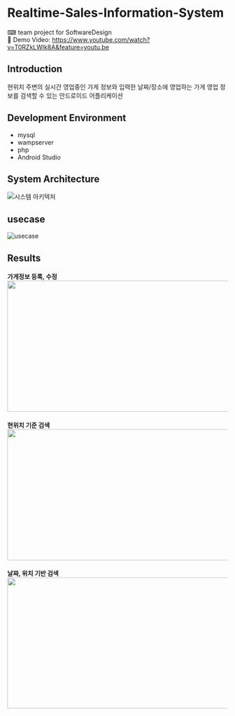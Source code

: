 # Realtime-Sales-Information-System
⌨ team project for SoftwareDesign <br>
🎥 Demo Video: https://www.youtube.com/watch?v=T0RZkLWlk8A&feature=youtu.be

## Introduction
현위치 주변의 실시간 영업중인 가게 정보와 입력한 날짜/장소에
영업하는 가게 영업 정보를 검색할 수 있는 안드로이드 어플리케이션

## Development Environment
* mysql
* wampserver
* php
* Android Studio

## System Architecture
![시스템 아키텍처](https://user-images.githubusercontent.com/42104898/103199711-bfcae300-492e-11eb-9f80-af827d383ee3.png)

## usecase
![usecase](https://user-images.githubusercontent.com/42104898/103204812-7fbe2d00-493b-11eb-96a7-4fbbd8c6b67e.jpg)

## Results
<h4>가게정보 등록, 수정<br>
<img src="https://user-images.githubusercontent.com/42104898/103201502-61ecca00-4933-11eb-8a39-58a3f4802e44.PNG"  width="700" height="300">
<h4>현위치 기준 검색<br>
<img src="https://user-images.githubusercontent.com/42104898/103201506-644f2400-4933-11eb-970c-92995d7ce802.PNG"  width="700" height="300">
<h4>날짜, 위치 기반 검색<br>
<img src="https://user-images.githubusercontent.com/42104898/103201509-66b17e00-4933-11eb-9184-feb77e9ddee3.PNG"  width="700" height="300">
